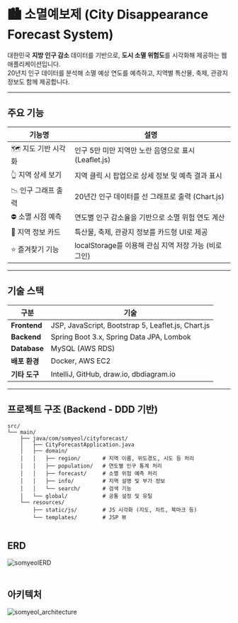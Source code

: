 # 🏙️ 소멸예보제 (City Disappearance Forecast System)

대한민국 **지방 인구 감소** 데이터를 기반으로, **도시 소멸 위험도**를 시각화해 제공하는 웹 애플리케이션입니다.  
20년치 인구 데이터를 분석해 소멸 예상 연도를 예측하고, 지역별 특산물, 축제, 관광지 정보도 함께 제공합니다.

---

## 주요 기능

| 기능명 | 설명 |
|--------|------|
| 🗺 지도 기반 시각화 | 인구 5만 미만 지역만 노란 음영으로 표시 (Leaflet.js) |
| 👆 지역 상세 보기 | 지역 클릭 시 팝업으로 상세 정보 및 예측 결과 표시 |
| 📉 인구 그래프 출력 | 20년간 인구 데이터를 선 그래프로 출력 (Chart.js) |
| ⛔ 소멸 시점 예측 | 연도별 인구 감소율을 기반으로 소멸 위험 연도 계산 |
| 🧳 지역 정보 카드 | 특산물, 축제, 관광지 정보를 카드형 UI로 제공 |
| ⭐ 즐겨찾기 기능 | localStorage를 이용해 관심 지역 저장 가능 (비로그인) |

---

## 기술 스택

| 구분 | 기술 |
|------|------|
| **Frontend** | JSP, JavaScript, Bootstrap 5, Leaflet.js, Chart.js |
| **Backend** | Spring Boot 3.x, Spring Data JPA, Lombok |
| **Database** | MySQL (AWS RDS) |
| **배포 환경** | Docker, AWS EC2 |
| **기타 도구** | IntelliJ, GitHub, draw.io, dbdiagram.io |

---

## 프로젝트 구조 (Backend - DDD 기반)
````
src/
└── main/
    ├── java/com/somyeol/cityforecast/
    │   ├── CityForecastApplication.java
    │   ├── domain/
    │   │   ├── region/       # 지역 이름, 위도경도, 시도 등 처리
    │   │   ├── population/   # 연도별 인구 통계 처리
    │   │   ├── forecast/     # 소멸 위험 예측 처리
    │   │   ├── info/         # 지역 설명 및 부가 정보
    │   │   └── search/       # 검색 기능
    │   └── global/           # 공통 설정 및 유틸
    └── resources/
        ├── static/js/        # JS 시각화 (지도, 차트, 북마크 등)
        └── templates/        # JSP 뷰


````


## ERD

![somyeolERD](https://github.com/user-attachments/assets/1f795970-f2c6-4924-ba12-89bd428dd15c)
<br>
<br>
## 아키텍처

![somyeol_architecture](https://github.com/user-attachments/assets/e70ba20f-8ab3-4719-af6c-e247fff61556)

